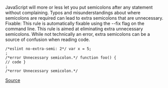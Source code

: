 JavaScript will more or less let you put semicolons after any statement without complaining. Typos and misunderstandings about where semicolons are required can lead to extra semicolons that are unnecessary.
Fixable: This rule is automatically fixable using the --fix flag on the command line.
This rule is aimed at eliminating extra unnecessary semicolons. While not technically an error, extra semicolons can be a source of confusion when reading code.

```
/*eslint no-extra-semi: 2*/ var x = 5;
;
/*error Unnecessary semicolon.*/ function foo() {
// code }
;
/*error Unnecessary semicolon.*/
```

[Source](http://eslint.org/docs/rules/no-extra-semi)
